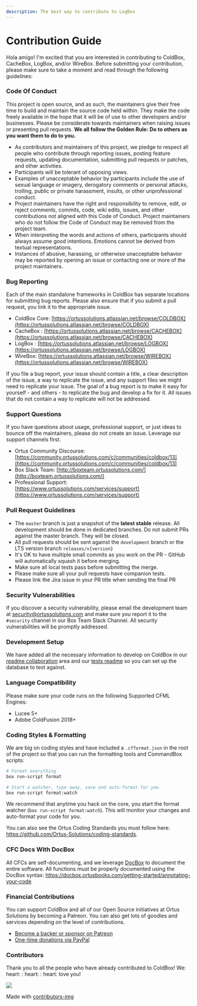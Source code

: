 ```yaml
---
description: The best way to contribute to LogBox
---
```


# Contribution Guide

Hola amigo! I'm excited that you are interested in contributing to ColdBox, CacheBox, LogBox, and/or WireBox. Before submitting your contribution, please make sure to take a moment and read through the following guidelines:

### Code Of Conduct

This project is open source, and as such, the maintainers give their free time to build and maintain the source code held within. They make the code freely available in the hope that it will be of use to other developers and/or businesses. Please be considerate towards maintainers when raising issues or presenting pull requests. **We all follow the Golden Rule: Do to others as you want them to do to you.**

* As contributors and maintainers of this project, we pledge to respect all people who contribute through reporting issues, posting feature requests, updating documentation, submitting pull requests or patches, and other activities.
* Participants will be tolerant of opposing views.
* Examples of unacceptable behavior by participants include the use of sexual language or imagery, derogatory comments or personal attacks, trolling, public or private harassment, insults, or other unprofessional conduct.
* Project maintainers have the right and responsibility to remove, edit, or reject comments, commits, code, wiki edits, issues, and other contributions not aligned with this Code of Conduct. Project maintainers who do not follow the Code of Conduct may be removed from the project team.
* When interpreting the words and actions of others, participants should always assume good intentions. Emotions cannot be derived from textual representations.
* Instances of abusive, harassing, or otherwise unacceptable behavior may be reported by opening an issue or contacting one or more of the project maintainers.

### Bug Reporting

Each of the main standalone frameworks in ColdBox has separate locations for submitting bug reports. Please also ensure that if you submit a pull request, you link it to the appropriate issue.

* ColdBox Core: [https://ortussolutions.atlassian.net/browse/COLDBOX](https://ortussolutions.atlassian.net/browse/COLDBOX)
* CacheBox : [https://ortussolutions.atlassian.net/browse/CACHEBOX](https://ortussolutions.atlassian.net/browse/CACHEBOX)
* LogBox : [https://ortussolutions.atlassian.net/browse/LOGBOX](https://ortussolutions.atlassian.net/browse/LOGBOX)
* WireBox: [https://ortussolutions.atlassian.net/browse/WIREBOX](https://ortussolutions.atlassian.net/browse/WIREBOX)

If you file a bug report, your issue should contain a title, a clear description of the issue, a way to replicate the issue, and any support files we might need to replicate your issue. The goal of a bug report is to make it easy for yourself - and others - to replicate the bug and develop a fix for it. All issues that do not contain a way to replicate will not be addressed.

### Support Questions

If you have questions about usage, professional support, or just ideas to bounce off the maintainers, please do not create an issue. Leverage our support channels first.

* Ortus Community Discourse: [https://community.ortussolutions.com/c/communities/coldbox/13](https://community.ortussolutions.com/c/communities/coldbox/13)
* Box Slack Team: [http://boxteam.ortussolutions.com/](http://boxteam.ortussolutions.com/)
* Professional Support: [https://www.ortussolutions.com/services/support](https://www.ortussolutions.com/services/support)

### Pull Request Guidelines

* The `master` branch is just a snapshot of the **latest stable** release. All development should be done in dedicated branches. Do not submit PRs against the master branch. They will be closed.
* All pull requests should be sent against the `development` branch or the LTS version branch `releases/v{version}`
* It's OK to have multiple small commits as you work on the PR - GitHub will automatically squash it before merging.
* Make sure all local tests pass before submitting the merge.
* Please make sure all your pull requests have companion tests.
* Please link the Jira issue in your PR title when sending the final PR

### Security Vulnerabilities

If you discover a security vulnerability, please email the development team at [security@ortussolutions.com](mailto:security@ortussolutions.com?subject=security) and make sure you report it to the `#security` channel in our Box Team Slack Channel. All security vulnerabilities will be promptly addressed.

### Development Setup

We have added all the necessary information to develop on ColdBox in our [readme collaboration](https://github.com/ColdBox/coldbox-platform/tree/development#collaboration) area and our [tests readme](https://github.com/ColdBox/coldbox-platform/blob/development/tests/readme.md) so you can set up the database to test against.

### Language Compatibility

Please make sure your code runs on the following Supported CFML Engines:

* Lucee 5+
* Adobe ColdFusion 2018+

### Coding Styles & Formatting

We are big on coding styles and have included a `.cfformat.json` in the root of the project so that you can run the formatting tools and CommandBox scripts:

```bash
# Format everything
box run-script format

# Start a watcher, type away, save and auto-format for you
box run-script format:watch
```

We recommend that anytime you hack on the core, you start the format watcher (`box run-script format:watch`). This will monitor your changes and auto-format your code for you.

You can also see the Ortus Coding Standards you must follow here: https://github.com/Ortus-Solutions/coding-standards.

### CFC Docs With DocBox

All CFCs are self-documenting, and we leverage [DocBox](https://docbox.ortusbooks.com/) to document the entire software. All functions must be properly documented using the DocBox syntax: https://docbox.ortusbooks.com/getting-started/annotating-your-code

### Financial Contributions

You can support ColdBox and all of our Open Source initiatives at Ortus Solutions by becoming a Patreon. You can also get lots of goodies and services depending on the level of contributions.

* [Become a backer or sponsor on Patreon](https://www.patreon.com/ortussolutions)
* [One-time donations via PayPal](https://www.paypal.com/paypalme/ortussolutions)

### Contributors

Thank you to all the people who have already contributed to ColdBox! We: heart: : heart: : heart: love you!

[![](https://contrib.rocks/image?repo=coldbox/coldbox-platform)](https://github.com/coldbox/coldbox-platform/graphs/contributors)

Made with [contributors-img](https://contrib.rocks)
